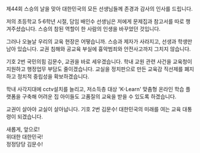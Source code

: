 제44회 스승의 날을 맞아 대한민국의 모든 선생님들께 존경과 감사의 인사를 드립니다.  

저의 초등학교 5·6학년 시절, 담임 배인수 선생님은 저에게 문제집과 참고서를 따로 챙겨주셨습니다. 스승의 참된 역할이 한 사람의 인생을 바꾸었던 것입니다.  

그러나 오늘날 우리의 교육 현장은 어떻습니까. 스승과 제자가 사라지고, 선생과 학생만 남아 있습니다. 교권 침해와 공교육 부실에 흉악범죄와 안전사고까지 그치지 않습니다.  

기호 2번 국민의힘 김문수, 교권을 바로 세우겠습니다. 학내 교원 관련 사건을 교육청이 지원하고 행정업무 부담도 줄이겠습니다. 교실을 정치판으로 만든 교육감 직선제를 폐지하고 정치적 중립성을 확보하겠습니다.   

학내 사각지대에 cctv설치를 늘리고, 저소득층 대상 'K-Learn' 맞춤형 온라인 학습 플랫폼을 구축해 어려운 집 아이들도 고품질의 교육을 받을 수 있도록 하겠습니다.   

교권이 살아야 교실이 살아납니다. 기호 2번 김문수! 대한민국의 미래를 여는 교육 대통령이 되겠습니다.  

새롭게, 앞으로!  
위대한 대한민국!  
정정당당 김문수!